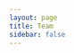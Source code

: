 ```yaml
---
layout: page
title: Team
sidebar: false
---
```


<script setup>
    import {
    VPTeamPage,
    VPTeamPageTitle,
    VPTeamMembers,
    VPTeamPageSection
    } from 'vitepress/theme'

    const director = [
        {
            avatar: '/logo.svg',
            name: 'SPOONI',
            title: 'Founder & Director',
            links: [
                { icon: 'github', link: 'https://github.com/Masterspooni' },
                { icon: 'discord', link: 'https://discordapp.com/users/271688304674471937/' },
            ]
        },
    ]

    const supervisor = [
        {
            avatar: '/team/finn.webp',
            name: 'FINN',
            title: 'Lead Mapper',
            links: [
                { icon: 'discord', link: 'https://discordapp.com/users/478599137563115520/' },
            ]
        },
    ]

    const artist = [
        {
            avatar: '/team/arthur.webp',
            name: 'Arthur Mottergan',
            title: 'Lead 3D Artist',
            links: [
                { icon: 'github', link: 'https://github.com/Simastrix' },
                { icon: 'discord', link: 'https://discordapp.com/users/540860975218163724/' },
            ]
        },
        {
            avatar: '/team/mike.webp',
            name: 'Mike',
            title: '3D Artist',
            links: [
                { icon: 'discord', link: 'https://discordapp.com/users/158243778895937536/' },
            ]
        },
        {
            avatar: '/team/howard.webp',
            name: 'Howard',
            title: '3D Artist',
            links: [
                { icon: 'discord', link: 'https://discordapp.com/users/1033065913219555358/' },
            ]
        },
        {
            avatar: '/team/coralstar.webp',
            name: 'CoralStar',
            title: 'Junior 3D Artist',
            links: [
                { icon: 'discord', link: 'https://discordapp.com/users/335141940561575936/' },
            ]
        },
        {
            avatar: '/team/monokuma.webp',
            name: 'Monokuma',
            title: 'Junior 3D Artist',
            links: [
                { icon: 'discord', link: 'https://discordapp.com/users/432593791157927938/' },
            ]
        },
        {
            avatar: '/team/karol-klaput.webp',
            name: 'Karol Klaput',
            title: 'Junior 3D Artist ',
            links: [
                { icon: 'discord', link: 'discord.com/users/358249807640264706' },
            ]
        },
        {
            avatar: '/team/konzi.webp',
            name: 'Konzi',
            title: 'Junior 3D Artist',
            links: [
                { icon: 'discord', link: 'discord.com/users/219478609461641216' },
            ]
        },
        {
            avatar: '/team/winterfresh.webp',
            name: 'W1nterFresh',
            title: 'Junior 3D Artist',
            links: [
                { icon: 'discord', link: 'discord.com/users/265522080945012746' },
            ]
        },
    ]

    const developer = [
        {
            avatar: 'https://cdn.discordapp.com/avatars/549911000976195590/94bdab75a18e8191e71478bcc86e414d.webp?size=128',
            name: 'Emotion',
            title: 'Developer',
            links: [
                { icon: 'github', link: 'https://github.com/Emotion06' },
                { icon: 'discord', link: 'https://discordapp.com/users/549911000976195590/' },
            ]
        },
        {
            avatar: 'https://avatars.githubusercontent.com/u/102512250?v=4',
            name: 'Dietrich',
            title: 'Developer',
            links: [
                { icon: 'github', link: 'https://github.com/Dietrich-io' },
                { icon: 'discord', link: 'https://discordapp.com/users/188354110100209665/' },
            ]
        },
        {
            avatar: 'https://avatars.githubusercontent.com/u/10331752?v=4',
            name: 'Roschy',
            title: 'Developer',
            links: [
                { icon: 'github', link: 'https://github.com/JulianLegler' },
                { icon: 'discord', link: 'https://discordapp.com/users/221575559526875136/' },
            ]
        },
        {
            avatar: 'user.svg',
            name: 'LeFruJohn',
            title: 'Developer',
            links: [
                { icon: 'github', link: 'https://github.com/LeFruJohn0' },
                { icon: 'discord', link: 'https://discordapp.com/users/893217081900802101/' },
            ]
        },
    ]

    const mapper = [
        {
            avatar: 'https://cdn.discordapp.com/avatars/331861578842636301/d6afea1b6c57dfbf6f4dbbea1d4315b0.webp?size=128',
            name: 'Alina',
            title: 'Mapper',
            links: [
                { icon: 'discord', link: 'https://discordapp.com/users/331861578842636301/' },
            ]
        },
        {
            avatar: 'https://cdn.discordapp.com/avatars/355024108301582349/20065ddc60918ce09dde24fcbd78f514.webp?size=128',
            name: 'Leesh',
            title: 'Mapper',
            links: [
                { icon: 'discord', link: 'https://discordapp.com/users/355024108301582349/' },
            ]
        },
        {
            avatar: 'https://cdn.discordapp.com/guilds/1029127873249935441/users/198670591820038144/avatars/a_2b108327e02c43bf09ee9989a0de1985.webp?size=128',
            name: 'Dotster',
            title: 'Mapper',
            links: [
                { icon: 'discord', link: 'https://discordapp.com/users/198670591820038144/' },
            ]
        },
        {
            avatar: 'https://cdn.discordapp.com/avatars/648954858505764866/4bafcbfb98719a1a2e8f9a3ebacfe8ba.webp?size=128',
            name: 'Blossom',
            title: 'Mapper',
            links: [
                { icon: 'discord', link: 'https://discordapp.com/users/648954858505764866/' },
            ]
        },      
        {
            avatar: 'https://cdn.discordapp.com/avatars/884021556404166676/33cf2028ab3836ee70260fdda0652ae0.webp?size=128',
            name: 'amnesia69',
            title: 'Mapper',
            links: [
                { icon: 'discord', link: 'https://discordapp.com/users/884021556404166676/' },
            ]
        }, 
        {
            avatar: 'https://cdn.discordapp.com/avatars/73468826716471296/c98aedfca12cbd93af96ae2bd6ee4ea6.png?size=128',
            name: 'Lucy',
            title: 'Mapper',
            links: [
                { icon: 'discord', link: 'https://discordapp.com/users/73468826716471296/' },
            ]
        },   
        {
            avatar: 'https://cdn.discordapp.com/avatars/746266875058716702/c3c28a4ca78da1981b6958400450ddfb.png?size=128',
            name: '𝓑𝓾𝓷𝓷𝔂',
            title: 'Mapper',
            links: [
                { icon: 'discord', link: 'https://discordapp.com/users/746266875058716702/' },
            ]
        }, 
        {
            avatar: 'https://cdn.discordapp.com/guilds/1029127873249935441/users/263565721106120704/avatars/e1a87a71143eacafbe35f2918c7a96fd.webp?size=128',
            name: 'SunDragoness',
            title: 'Mapper',
            links: [
                { icon: 'discord', link: 'https://discordapp.com/users/263565721106120704/' },
            ]
        }, 
        {
            avatar: 'https://cdn.discordapp.com/avatars/106866103539523584/6cd71e36c650add6a34dbb74fda19a8c.webp?size=128',
            name: 'Birae',
            title: 'Mapper',
            links: [
                { icon: 'discord', link: 'https://discordapp.com/users/106866103539523584/' },
            ]
        },
        {
            avatar: 'https://cdn.discordapp.com/avatars/768581098921787412/f3ead454fa9073a2fae0674b6cfb0fa1.webp?size=128',
            name: 'xopotsiexo',
            title: 'Mapper',
            links: [
                { icon: 'discord', link: 'discord.com/users/768581098921787412' },
            ]
        },
        {
            avatar: 'https://cdn.discordapp.com/guilds/1029127873249935441/users/232058260809711617/avatars/1de171a57bca420d7907a17905ae0f57.webp?size=128',
            name: 'Fae',
            title: 'Mapper',
            links: [
                { icon: 'discord', link: 'discord.com/users/232058260809711617' },
            ]
        },
        {
            avatar: 'https://cdn.discordapp.com/avatars/816093413190664215/1217eb756d5fa5900debb6069ccbfe0a.webp?size=128',
            name: 'Dutch',
            title: 'Mapper',
            links: [
                { icon: 'discord', link: 'discord.com/users/816093413190664215' },
            ]
        },
        {
            avatar: 'https://cdn.discordapp.com/avatars/623218499501686825/1891ce8f92c6e93c99103a83d6eca6e3.webp?size=128',
            name: 'Ben',
            title: 'Mapper',
            links: [
                { icon: 'discord', link: 'discord.com/users/623218499501686825' },
            ]
        },
        {
            avatar: 'https://cdn.discordapp.com/avatars/522488409139314699/062b09b5e7ff7a768c5bfa343b038b5b.webp?size=128',
            name: 'Cherri',
            title: 'Mapper',
            links: [
                { icon: 'discord', link: 'discord.com/users/522488409139314699' },
            ]
        },
        {
            avatar: 'https://cdn.discordapp.com/avatars/299984478762434561/8fdeb725ffd187ce6ef0fc6f87f6fdaa.webp?size=128',
            name: 'D2Dfe',
            title: 'Mapper',
            links: [
                { icon: 'discord', link: 'discord.com/users/299984478762434561' },
            ]
        },
        {
            avatar: 'https://cdn.discordapp.com/avatars/514809975734927361/3ed968bb68d981591aa5b47df1584ea5.webp?size=128',
            name: '𝐇𝐄𝐈𝐊𝐊𝐈',
            title: 'Mapper',
            links: [
                { icon: 'discord', link: 'discord.com/users/514809975734927361' },
            ]
        },
        {
            avatar: 'https://cdn.discordapp.com/avatars/287651757142835200/5b83b90bd0b4ea6a39d6415e498484ea.webp?size=128',
            name: 'Kate',
            title: 'Mapper',
            links: [
                { icon: 'discord', link: 'discord.com/users/287651757142835200' },
            ]
        },
        {
            avatar: 'https://cdn.discordapp.com/avatars/125306329152618496/459744a853cf256c5bd6d3be5f7c929c.webp?size=128',
            name: 'Katsuru',
            title: 'Mapper',
            links: [
                { icon: 'discord', link: 'discord.com/users/125306329152618496' },
            ]
        },
        {
            avatar: 'https://cdn.discordapp.com/avatars/576507448865718293/4c2975e5e6a2a4dfd7a869b7b6e3237b.webp?size=128',
            name: 'Konrad',
            title: 'Mapper',
            links: [
                { icon: 'discord', link: 'discord.com/users/576507448865718293' },
            ]
        },
        {
            avatar: 'https://cdn.discordapp.com/avatars/205782927508897792/53fb35c92b2103a3b207b1bc8f2f07de.webp?size=128',
            name: 'MissGhouls',
            title: 'Mapper',
            links: [
                { icon: 'discord', link: 'discord.com/users/205782927508897792' },
            ]
        },
        {
            avatar: 'https://cdn.discordapp.com/avatars/726473544522924032/9c661c5bf954502b46fd92f8863a5a8d.webp?size=128',
            name: 'Muvvabear',
            title: 'Mapper',
            links: [
                { icon: 'discord', link: 'discord.com/users/726473544522924032' },
            ]
        },
        {
            avatar: 'https://cdn.discordapp.com/avatars/237969728239435776/05bc190368586b6c3b1d23dd45efa9ab.webp?size=80',
            name: 'Ohozelot | Céline',
            title: 'Mapper',
            links: [
                { icon: 'discord', link: 'discord.com/users/237969728239435776' },
            ]
        },
        {
            avatar: 'https://cdn.discordapp.com/avatars/404260740275503105/103db2fe2c05c535c26c189eb5af533f.webp?size=128',
            name: 'Sprudeli',
            title: 'Mapper',
            links: [
                { icon: 'discord', link: 'discord.com/users/404260740275503105' },
            ]
        },
    ]

    const socialmedia = [
        {
            avatar: 'https://cdn.discordapp.com/avatars/1086682188587729037/07e9a1764304e488c646060d0aa560ea.webp?size=128',
            name: 'Sunny',
            title: 'Social Media',
            links: [
                { icon: 'discord', link: 'discord.com/users/1086682188587729037' },
            ]
        },
    ]
</script>

<VPTeamPage>
    <!--  -->
    <VPTeamPageTitle><template #title>Our Team</template></VPTeamPageTitle>
    <!-- Director -->
    <VPTeamPageSection>
        <template #title>Director</template>
        <template #members><VPTeamMembers size="medium" :members="director" /></template>
    </VPTeamPageSection>
    <!-- Supervisor -->
    <VPTeamPageSection>
        <template #title>Supervisor</template>
        <template #members><VPTeamMembers size="small" :members="supervisor" /></template>
    </VPTeamPageSection>
    <!-- 3D Artist -->
    <VPTeamPageSection>
        <template #title>3D Artist</template>
        <template #members><VPTeamMembers size="small" :members="artist" /></template>
    </VPTeamPageSection>
    <!-- Developer -->
    <VPTeamPageSection>
        <template #title>Developer</template>
        <template #members><VPTeamMembers size="small" :members="developer" /></template>
    </VPTeamPageSection>
    <!-- Mapper -->
    <VPTeamPageSection>
        <template #title>Mapper</template>
        <template #members><VPTeamMembers size="small" :members="mapper" /></template>
    </VPTeamPageSection>
    <!-- Social Media -->
    <VPTeamPageSection>
        <template #title>Social Media</template>
        <template #members><VPTeamMembers size="small" :members="socialmedia" /></template>
    </VPTeamPageSection>
</VPTeamPage>